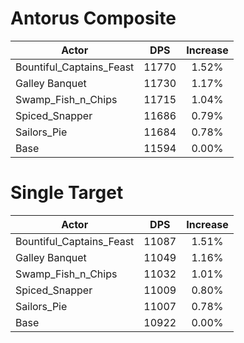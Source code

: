 # Antorus Composite
| Actor | DPS | Increase |
|---|:---:|:---:|
|Bountiful_Captains_Feast|11770|1.52%|
|Galley Banquet|11730|1.17%|
|Swamp_Fish_n_Chips|11715|1.04%|
|Spiced_Snapper|11686|0.79%|
|Sailors_Pie|11684|0.78%|
|Base|11594|0.00%|

# Single Target
| Actor | DPS | Increase |
|---|:---:|:---:|
|Bountiful_Captains_Feast|11087|1.51%|
|Galley Banquet|11049|1.16%|
|Swamp_Fish_n_Chips|11032|1.01%|
|Spiced_Snapper|11009|0.80%|
|Sailors_Pie|11007|0.78%|
|Base|10922|0.00%|
